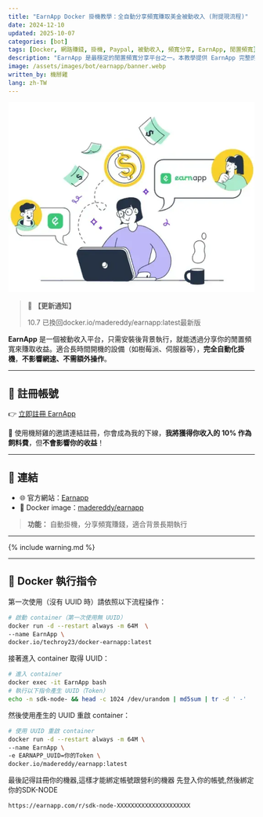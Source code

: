 ```yaml
---
title: "EarnApp Docker 掛機教學：全自動分享頻寬賺取美金被動收入 (附提現流程)"
date: 2024-12-10
updated: 2025-10-07
categories: [bot]
tags: [Docker, 網路賺錢, 掛機, Paypal, 被動收入, 頻寬分享, EarnApp, 閒置頻寬]
description: "EarnApp 是最穩定的閒置頻寬分享平台之一。本教學提供 EarnApp 完整的 Docker 掛機部署指令，教你如何設置 UUID、全自動賺取美金被動收入，並詳細說明 PayPal 提現流程與收益評估，輕鬆利用伺服器或樹莓派賺錢。"
image: /assets/images/bot/earnapp/banner.webp
written_by: 機掰雞
lang: zh-TW
---
```


![EarnApp 封面圖](/assets/images/bot/earnapp/banner.webp)
> 📢 **【更新通知】**
>
> 10.7 已換回docker.io/madereddy/earnapp:latest最新版

**EarnApp** 是一個被動收入平台，只需安裝後背景執行，就能透過分享你的閒置頻寬來賺取收益。適合長時間開機的設備（如樹莓派、伺服器等），**完全自動化掛機**，**不影響網速、不需額外操作**。

---

## 📝 註冊帳號

👉 [立即註冊 EarnApp](https://earnapp.com/i/eTgpCCsj)

🎉 使用機掰雞的邀請連結註冊，你會成為我的下線，**我將獲得你收入的 10% 作為飼料費**，但**不會影響你的收益**！

---

## 🔗 連結

- 🌐 官方網站：[Earnapp](https://earnapp.com)
- 🐳 Docker image：[madereddy/earnapp](https://hub.docker.com/r/madereddy/earnapp)
> **功能：** 自動掛機，分享頻寬賺錢，適合背景長期執行

---

{% include warning.md %}

---

## 🐳 Docker 執行指令

第一次使用（沒有 UUID 時）請依照以下流程操作：

```bash
# 啟動 container（第一次使用無 UUID）
docker run -d --restart always -m 64M  \
--name EarnApp \
docker.io/techroy23/docker-earnapp:latest
```
接著進入 container 取得 UUID：
```bash
# 進入 container
docker exec -it EarnApp bash
# 執行以下指令產生 UUID（Token）
echo -n sdk-node- && head -c 1024 /dev/urandom | md5sum | tr -d ' -'
```
然後使用產生的 UUID 重啟 container：
```bash
# 使用 UUID 重啟 container
docker run -d --restart always -m 64M \
--name EarnApp \
-e EARNAPP_UUID=你的Token \
docker.io/madereddy/earnapp:latest
```
最後記得註冊你的機器,這樣才能綁定帳號跟營利的機器
先登入你的帳號,然後綁定你的SDK-NODE
```url
https://earnapp.com/r/sdk-node-XXXXXXXXXXXXXXXXXXXXX
```


